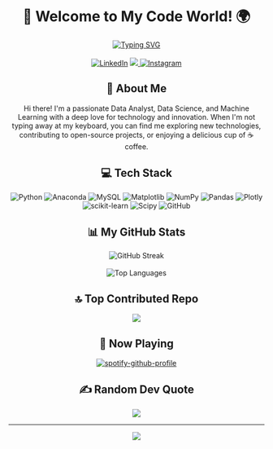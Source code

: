 <div align="center">
    
# 👋 Welcome to My Code World! 🌍

[![Typing SVG](https://readme-typing-svg.demolab.com?font=Fira+Code&weight=200&pause=1000&center=true&vCenter=true&multiline=true&repeat=false&width=600&height=100&lines=SAMUEL+SEMAYA;Data+Analyst+%7C+Data+Scientist+%7C+Data+Enthusiast)](https://git.io/typing-svg) <br><br>
[![LinkedIn](https://img.shields.io/badge/LinkedIn-%230077B5.svg?logo=linkedin&logoColor=white)](https://linkedin.com/in/samuelsemaya) <a href="mailto:samuelsemaya29@gmail.com"><img src="https://img.shields.io/badge/-Email-red?style=flat-square&logo=gmail&logoColor=white">
[![Instagram](https://img.shields.io/badge/Instagram-%23E4405F.svg?logo=Instagram&logoColor=white)](https://instagram.com/samuelsemaya)

## 🚀 About Me
Hi there! I'm a passionate Data Analyst, Data Science, and Machine Learning with a deep love for technology and innovation. When I'm not typing away at my keyboard, you can find me exploring new technologies, contributing to open-source projects, or enjoying a delicious cup of ☕ coffee.

## 💻 Tech Stack
![Python](https://img.shields.io/badge/python-3670A0?style=for-the-badge&logo=python&logoColor=ffdd54) ![Anaconda](https://img.shields.io/badge/Anaconda-%2344A833.svg?style=for-the-badge&logo=anaconda&logoColor=white) ![MySQL](https://img.shields.io/badge/mysql-4479A1.svg?style=for-the-badge&logo=mysql&logoColor=white) ![Matplotlib](https://img.shields.io/badge/Matplotlib-%23ffffff.svg?style=for-the-badge&logo=Matplotlib&logoColor=black) ![NumPy](https://img.shields.io/badge/numpy-%23013243.svg?style=for-the-badge&logo=numpy&logoColor=white) ![Pandas](https://img.shields.io/badge/pandas-%23150458.svg?style=for-the-badge&logo=pandas&logoColor=white) ![Plotly](https://img.shields.io/badge/Plotly-%233F4F75.svg?style=for-the-badge&logo=plotly&logoColor=white) ![scikit-learn](https://img.shields.io/badge/scikit--learn-%23F7931E.svg?style=for-the-badge&logo=scikit-learn&logoColor=white) ![Scipy](https://img.shields.io/badge/SciPy-%230C55A5.svg?style=for-the-badge&logo=scipy&logoColor=%white) ![GitHub](https://img.shields.io/badge/github-%23121011.svg?style=for-the-badge&logo=github&logoColor=white)

## 📊 My GitHub Stats
![GitHub Streak](https://github-readme-streak-stats.herokuapp.com/?user=samuelsemaya&theme=radical)<br><br>
![Top Languages](https://github-readme-stats.vercel.app/api/top-langs/?username=samuelsemaya&layout=compact&theme=radical)

## 🔝 Top Contributed Repo
<div align="center">
    
![](https://github-contributor-stats.vercel.app/api?username=samuelsemaya&limit=5&theme=dark&combine_all_yearly_contributions=true)

</div>

<!---## 🌱 I'm Currently Learning

- Blockchain Development 🔗
- Machine Learning 🤖
- Cloud Architecture ☁️--->

## 🎵 Now Playing

[![spotify-github-profile](https://spotify-github-profile.kittinanx.com/api/view?uid=31desakm3d5gzq6ta7h37qkrslwi&cover_image=true&theme=novatorem&show_offline=true&background_color=121212&interchange=true&bar_color=53b14f&bar_color_cover=true)](https://spotify-github-profile.kittinanx.com/api/view?uid=31desakm3d5gzq6ta7h37qkrslwi&redirect=true)

## ✍️ Random Dev Quote
<div align="center">

![](https://quotes-github-readme.vercel.app/api?type=horizontal&theme=radical)

</div>

---

<div align="center">
    
[![](https://visitcount.itsvg.in/api?id=samuelsemaya&icon=4&color=1)](https://visitcount.itsvg.in)

</div>

</div>




